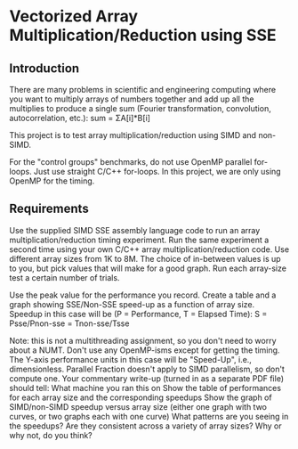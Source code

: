 # Vectorized Array Multiplication/Reduction using SSE


## Introduction
There are many problems in scientific and engineering computing where you want to multiply arrays of numbers together and add up all the multiplies to produce a single sum (Fourier transformation, convolution, autocorrelation, etc.): sum = ΣA[i]*B[i]

This project is to test array multiplication/reduction using SIMD and non-SIMD.

For the "control groups" benchmarks, do not use OpenMP parallel for-loops. Just use straight C/C++ for-loops. In this project, we are only using OpenMP for the timing.

## Requirements
Use the supplied SIMD SSE assembly language code to run an array multiplication/reduction timing experiment. Run the same experiment a second time using your own C/C++ array multiplication/reduction code.
Use different array sizes from 1K to 8M. The choice of in-between values is up to you, but pick values that will make for a good graph.
Run each array-size test a certain number of trials. 

Use the peak value for the performance you record.
Create a table and a graph showing SSE/Non-SSE speed-up as a function of array size. Speedup in this case will be (P = Performance, T = Elapsed Time):
S = Psse/Pnon-sse = Tnon-sse/Tsse

Note: this is not a multithreading assignment, so you don't need to worry about a NUMT. Don't use any OpenMP-isms except for getting the timing.
The Y-axis performance units in this case will be "Speed-Up", i.e., dimensionless.
Parallel Fraction doesn't apply to SIMD parallelism, so don't compute one.
Your commentary write-up (turned in as a separate PDF file) should tell:
What machine you ran this on
Show the table of performances for each array size and the corresponding speedups
Show the graph of SIMD/non-SIMD speedup versus array size (either one graph with two curves, or two graphs each with one curve)
What patterns are you seeing in the speedups?
Are they consistent across a variety of array sizes?
Why or why not, do you think?
